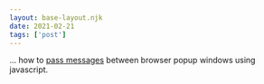 ```yaml
---
layout: base-layout.njk
date: 2021-02-21
tags: ['post']
---
```


... how to [pass messages](http://adam.kahtava.com/journal/2008/03/11/inter-cross-browser-window-communication-using-javascript/) between browser popup windows using javascript.
